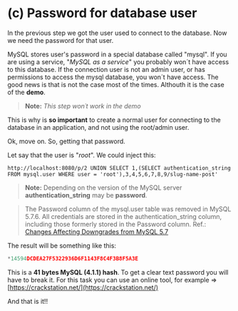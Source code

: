 # (c) Password for database user

In the previous step we got the user used to connect to the database.
Now we need the password for that user.

MySQL stores user's password in a special database called "mysql". If you are using a service, "*MySQL as a service*" you probably won´t have access to this database.
If the connection user is not an admin user, or has permissions to access the mysql database, you won´t have access.
The good news is that is not the case most of the times. Althouth it is the case of the **demo**.

> **Note:** *This step won´t work in the demo*

This is why is **so important** to create a normal user for connecting to the database in an application, and not using the root/admin user.

Ok, move on.
So, getting that password.

Let say that the user is "*root*". We could inject this:

```shell
http://localhost:8080/p/2 UNION SELECT 1,(SELECT authentication_string FROM mysql.user WHERE user = 'root'),3,4,5,6,7,8,9/slug-name-post'
```

> **Note:** Depending on the version of the MySQL server **authentication_string** may be **password**.

> The Password column of the mysql.user table was removed in MySQL 5.7.6. 
> All credentials are stored in the authentication_string column, 
> including those formerly stored in the Password column.
> Ref.: [Changes Affecting Downgrades from MySQL 5.7](http://dev.mysql.com/doc/refman/5.7/en/downgrading-to-previous-series.html)


The result will be something like this: 
```javascript
*14594DCDEA27F5322936D6F1143F8C4F3B8F5A3E
```

This is a **41 bytes MySQL (4.1.1) hash**.
To get a clear text password you will have to break it. For this task you can use an online tool, for example => [https://crackstation.net/](https://crackstation.net/)

And that is it!!
